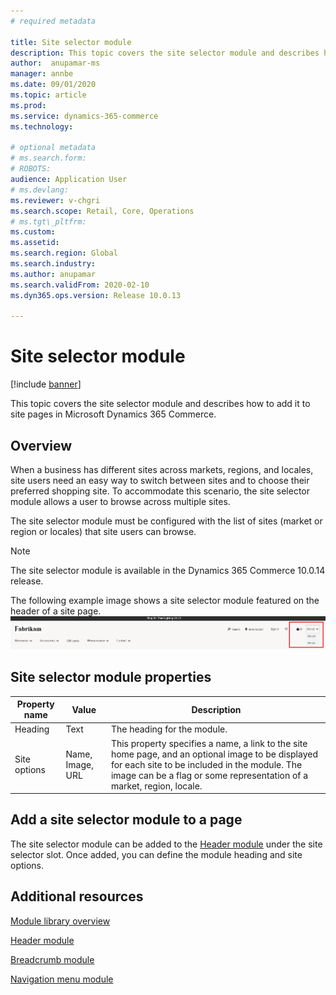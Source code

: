 ```yaml
---
# required metadata

title: Site selector module
description: This topic covers the site selector module and describes how to add it to site pages in Microsoft Dynamics 365 Commerce.
author:  anupamar-ms
manager: annbe
ms.date: 09/01/2020
ms.topic: article
ms.prod:
ms.service: dynamics-365-commerce
ms.technology:

# optional metadata
# ms.search.form:
# ROBOTS:
audience: Application User
# ms.devlang:
ms.reviewer: v-chgri
ms.search.scope: Retail, Core, Operations
# ms.tgt\_pltfrm:
ms.custom:
ms.assetid:
ms.search.region: Global
ms.search.industry:
ms.author: anupamar
ms.search.validFrom: 2020-02-10
ms.dyn365.ops.version: Release 10.0.13

---
```


# Site selector module

[!include [banner](includes/banner.md)]

This topic covers the site selector module and describes how to add it to site pages in Microsoft Dynamics 365 Commerce.

## Overview

When a business has different sites across markets, regions, and locales, site users need an easy way to switch between sites and to choose their preferred shopping site. To accommodate this scenario, the site selector module allows a user to browse across multiple sites.

The site selector module must be configured with the list of sites (market or region or locales) that site users can browse. 

> [!NOTE]
> The site selector module is available in the Dynamics 365 Commerce 10.0.14 release.

The following example image shows a site selector module featured on the header of a site page.
![Example of a site selector module on the header of a site page](./media/ecommerce-sitepicker.PNG)

## Site selector module properties

| Property name             | Value                 | Description |
|---------------------------|-----------------------|-------------|
| Heading | Text | The heading for the module. |
| Site options | Name, Image, URL | This property specifies a name, a link to the site home page, and an optional image to be displayed for each site to be included in the module. The image can be a flag or some representation of a market, region, locale.|

## Add a site selector module to a page

The site selector module can be added to the [Header module](author-header-module.md) under the site selector slot. Once added, you can define the module heading and site options. 

## Additional resources

[Module library overview](starter-kit-overview.md)

[Header module](author-header-module.md)

[Breadcrumb module](add-breadcrumb.md)

[Navigation menu module](nav-menu-module.md)
